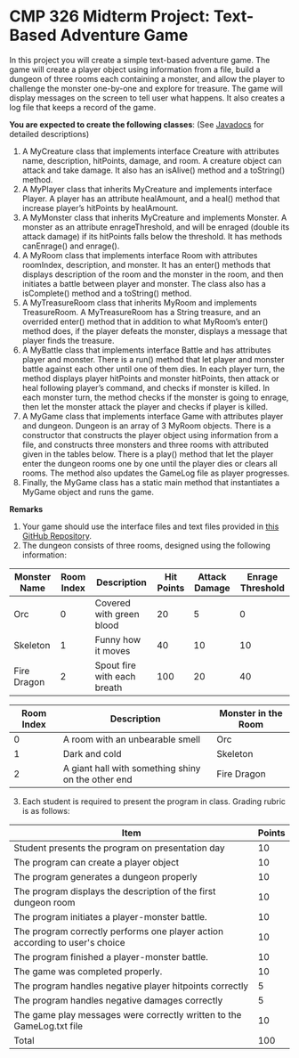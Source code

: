 # CMP 326 Midterm Project: Text-Based Adventure Game

In this project you will create a simple text-based adventure game. The game will create a player object using information from a file, build a dungeon of three rooms each containing a monster, and allow the player to challenge the monster one-by-one and explore for treasure. The game will display messages on the screen to tell user what happens. It also creates a log file that keeps a record of the game.

**You are expected to create the following classes**: (See [Javadocs](https://htmlpreview.github.io/?https://github.com/ch00226855/CMP326Fall2019MidtermProject/blob/master/javadocs/index.html) for detailed descriptions)

1.	A MyCreature class that implements interface Creature with attributes name, description, hitPoints, damage, and room. A creature object can attack and take damage. It also has an isAlive() method and a toString() method.
2.	A MyPlayer class that inherits MyCreature and implements interface Player. A player has an attribute healAmount, and a heal() method that increase player’s hitPoints by healAmount.
3.	A MyMonster class that inherits MyCreature and implements Monster. A monster as an attribute enrageThreshold, and will be enraged (double its attack damage) if its hitPoints falls below the threshold. It has methods canEnrage() and enrage().
4.	A MyRoom class that implements interface Room with attributes roomIndex, description, and monster. It has an enter() methods that displays description of the room and the monster in the room, and then initiates a battle between player and monster. The class also has a isComplete() method and a toString() method.
5.	A MyTreasureRoom class that inherits MyRoom and implements TreasureRoom. A MyTreasureRoom has a String treasure, and an overrided enter() method that in addition to what MyRoom’s enter() method does, if the player defeats the monster, displays a message that player finds the treasure.
6.	A MyBattle class that implements interface Battle and has attributes player and monster. There is a run() method that let player and monster battle against each other until one of them dies. In each player turn, the method displays player hitPoints and monster hitPoints, then attack or heal following player’s command, and checks if monster is killed. In each monster turn, the method checks if the monster is going to enrage, then let the monster attack the player and checks if player is killed.
7.	A MyGame class that implements interface Game with attributes player and dungeon. Dungeon is an array of 3 MyRoom objects. There is a constructor that constructs the player object using information from a file, and constructs three monsters and three rooms with attributed given in the tables below. There is a play() method that let the player enter the dungeon rooms one by one until the player dies or clears all rooms. The method also updates the GameLog file as player progresses. 
8.	Finally, the MyGame class has a static main method that instantiates a MyGame object and runs the game.

**Remarks**
1. Your game should use the interface files and text files provided in [this GitHub Repository](https://github.com/ch00226855/CMP326Fall2019MidtermProject).
2. The dungeon consists of three rooms, designed using the following information:


|Monster Name	|Room Index	|Description	|Hit Points	|Attack Damage	|Enrage Threshold|
|---------------|---------------|---------------|---------------|---------------|----------------|
|Orc	|0	|Covered with green blood	|20	|5	|0|
|Skeleton	|1	|Funny how it moves	|40	|10	|10|
|Fire Dragon	|2	|Spout fire with each breath	|100	|20	|40|


|Room Index	|Description	|Monster in the Room|
|---------------|---------------|-------------------|
|0	|A room with an unbearable smell	|Orc|
|1	|Dark and cold	|Skeleton|
|2	|A giant hall with something shiny on the other end	|Fire Dragon|

3. Each student is required to present the program in class. Grading rubric is as follows:
	
	
|Item                                              | Points|
|--------------------------------------------------|-------|
|Student presents the program on presentation day|	10|
|The program can create a player object	|10|
|The program generates a dungeon properly	|10|
|The program displays the description of the first dungeon room	|10|
|The program initiates a player-monster battle.	|10|
|The program correctly performs one player action according to user's choice	|10|
|The program finished a player-monster battle.	|10|
|The game was completed properly.	|10|
|The program handles negative player hitpoints correctly	|5|
|The program handles negative damages correctly	|5|
|The game play messages were correctly written to the GameLog.txt file	|10|
|Total	|100|

